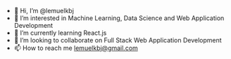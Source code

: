 - 👋 Hi, I’m @lemuelkbj
- 👀 I’m interested in Machine Learning, Data Science and Web Application Development
- 🌱 I’m currently learning React.js
- 💞️ I’m looking to collaborate on Full Stack Web Application Development
- 📫 How to reach me lemuelkbj@gmail.com

<!---
lemuelkbj/lemuelkbj is a ✨ special ✨ repository because its `README.md` (this file) appears on your GitHub profile.
You can click the Preview link to take a look at your changes.
--->

